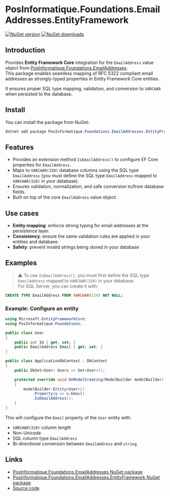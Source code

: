 ﻿# PosInformatique.Foundations.EmailAddresses.EntityFramework

[![NuGet version](https://img.shields.io/nuget/v/PosInformatique.Foundations.EmailAddresses.EntityFramework)](https://www.nuget.org/packages/PosInformatique.Foundations.EmailAddresses.EntityFramework/)
[![NuGet downloads](https://img.shields.io/nuget/dt/PosInformatique.Foundations.EmailAddresses.EntityFramework)](https://www.nuget.org/packages/PosInformatique.Foundations.EmailAddresses.EntityFramework/)

## Introduction
Provides **Entity Framework Core** integration for the `EmailAddress` value object from
[PosInformatique.Foundations.EmailAddresses](https://www.nuget.org/packages/PosInformatique.Foundations.EmailAddresses/).  
This package enables seamless mapping of RFC 5322 compliant email addresses as strongly-typed properties in Entity Framework Core entities.

It ensures proper SQL type mapping, validation, and conversion to `VARCHAR` when persisted to the database.

## Install
You can install the package from NuGet:

```powershell
dotnet add package PosInformatique.Foundations.EmailAddresses.EntityFramework
```

## Features
- Provides an extension method `IsEmailAddress()` to configure EF Core properties for `EmailAddress`.
- Maps to `VARCHAR(320)` database columns using the SQL type `EmailAddress` (you must define the SQL type `EmailAddress` mapped to `VARCHAR(320)` in your database).
- Ensures validation, normalization, and safe conversion to/from database fields.
- Built on top of the core `EmailAddress` value object.

## Use cases
- **Entity mapping**: enforce strong typing for email addresses at the persistence layer.
- **Consistency**: ensure the same validation rules are applied in your entities and database.
- **Safety**: prevent invalid strings being stored in your database

## Examples

> ⚠️ To use `IsEmailAddress()`, you must first define the SQL type `EmailAddress` mapped to `VARCHAR(320)` in your database.  
For SQL Server, you can create it with:

```sql
CREATE TYPE EmailAddress FROM VARCHAR(320) NOT NULL;
```

### Example: Configure an entity
```csharp
using Microsoft.EntityFrameworkCore;
using PosInformatique.Foundations;

public class User
{
    public int Id { get; set; }
    public EmailAddress Email { get; set; }
}

public class ApplicationDbContext : DbContext
{
    public DbSet<User> Users => Set<User>();

    protected override void OnModelCreating(ModelBuilder modelBuilder)
    {
        modelBuilder.Entity<User>()
            .Property(u => u.Email)
            .IsEmailAddress();
    }
}
```

This will configure the `Email` property of the `User` entity with:
- `VARCHAR(320)` column length
- Non-Unicode
- SQL column type `EmailAddress`
- Bi-directional conversion between `EmailAddress` and `string`

## Links
- [PosInformatique.Foundations.EmailAddresses NuGet package](https://www.nuget.org/packages/PosInformatique.Foundations.EmailAddresses/)
- [PosInformatique.Foundations.EmailAddresses.EntityFramework NuGet package](https://www.nuget.org/packages/PosInformatique.Foundations.EmailAddresses.EntityFramework/)
- [Source code](https://github.com/PosInformatique/PosInformatique.Foundations)